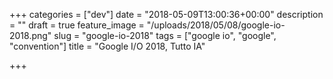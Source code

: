 +++
categories = ["dev"]
date = "2018-05-09T13:00:36+00:00"
description = ""
draft = true
feature_image = "/uploads/2018/05/08/google-io-2018.png"
slug = "google-io-2018"
tags = ["google io", "google", "convention"]
title = "Google I/O 2018, Tutto IA"

+++

